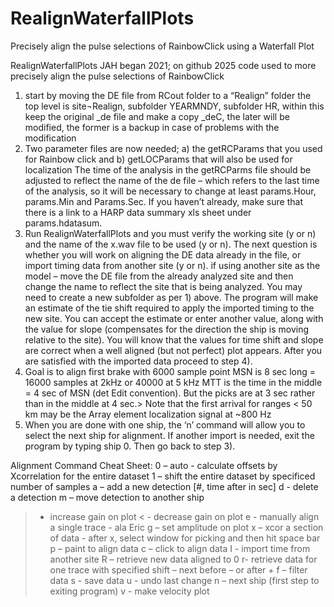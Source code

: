 # RealignWaterfallPlots
Precisely align the pulse selections of RainbowClick using a Waterfall Plot

RealignWaterfallPlots 
JAH began 2021; on github 2025
code used to more precisely align the pulse selections of RainbowClick

1)	start by moving the DE file from RCout folder to a “Realign” folder the top level is
site¬Realign, subfolder YEARMNDY, subfolder HR, 
within this keep the original _de file and make a copy _deC, the later will be modified, the former is a backup in case of problems with the modification
2)	Two parameter files are now needed; a) the getRCParams that you used for Rainbow click and b) getLOCParams that will also be used for localization
The time of the analysis in the getRCParms file should be adjusted to reflect the name of the de file – which refers to the last time of the analysis, so it will be necessary to change at least params.Hour, params.Min and Params.Sec.  If you haven’t already, make sure that there is a link to a HARP data summary xls sheet under params.hdatasum.
3)	Run RealignWaterfallPlots and you must verify the working site (y or n) and the name of the x.wav file to be used (y or n). The next question is whether you will work on aligning the DE data already in the file, or import timing data from another site (y or n).   if using another site as the model – move the DE file from the already analyzed site and then change the name to reflect the site that is being analyzed.  You may need to create a new subfolder as per 1) above. The program will make an estimate of the tie shift required to apply the imported timing to the new site.  You can accept the estimate or enter another value, along with the value for slope (compensates for the direction the ship is moving relative to the site).  You will know that the values for time shift and slope are correct when a well aligned (but not perfect) plot appears.  After you are satisfied with the imported data proceed to step 4).
4)	Goal is to align first brake with 6000 sample point
MSN is 8 sec long = 16000 samples at 2kHz or 40000 at 5 kHz
MTT is the time in the middle = 4 sec of MSN (det Edit convention). But the picks are at 3 sec rather than in the middle at 4 sec.> 
Note that the first arrival for ranges < 50 km may be the Array element localization signal at ~800 Hz
5)	When you are done with one ship, the ‘n’ command will allow you to select the next ship for alignment. If another import is needed, exit the program by typing ship 0. Then go back to step 3).

Alignment Command Cheat Sheet:
0 – auto - calculate offsets by Xcorrelation for the entire dataset
1 – shift the entire dataset by specificed number of samples
a – add a new detection [#, time after in sec]
d - delete a detection
m – move detection to another ship
> - increase gain on plot
< - decrease gain on plot
e - manually align a single trace - ala Eric
g – set amplitude on plot
x – xcor a section of data - after x, select window for picking and then hit space bar
p – paint to align data
c – click to align data
I - import time from another site
R – retrieve new data aligned to 0
r- retrieve data for one trace with specified shift – next before – or after +
f – filter data
s - save data
u - undo last change
n – next ship (first step to exiting program)
v - make velocity plot




